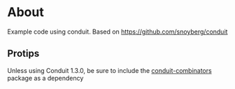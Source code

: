 # About

Example code using conduit. Based on https://github.com/snoyberg/conduit


## Protips

Unless using Conduit 1.3.0, be sure to include the [conduit-combinators](https://hackage.haskell.org/package/conduit-combinators-1.1.2) package as a dependency
